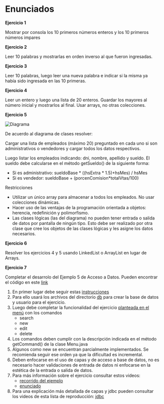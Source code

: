 # Enunciados

**Ejercicio 1**

Mostrar por consola los 10 primeros números enteros y los 10 primeros números impares

**Ejercicio 2**

Leer 10 palabras y mostrarlas en orden inverso al que fueron ingresadas.

**Ejercicio 3**

Leer 10 palabras, luego leer una nueva palabra e indicar si la misma ya había sido ingresada en las 10 primeras.

**Ejercicio 4**

Leer un entero y luego una lista de 20 enteros. Guardar los mayores al número inicial y mostrarlos al final. Usar arrays, no otras colecciones.

**Ejercicio 5**

![Diagrama](./img/diagramaClases01.png)

De acuerdo al diagrama de clases resolver:

Cargar una lista de empleados (máximo 20) preguntado en cada uno si son administrativos o vendedores y cargar todos los datos respectivos.

Luego listar los empleados indicando: dni, nombre, apellido y sueldo.
El sueldo debe calcularse en el método getSueldo() de la siguiente forma:
* Si es administrativo: sueldoBase \* ((hsExtra \* 1.5)+hsMes) / hsMes
* Si es vendedor: sueldoBase + (porcenComision\*totalVtas/100)

Restricciones
* Utilizar un único array para almacenar a todos los empleados. No usar colecciones dinámicas.
* Hacer uso de las ventajas de la programación orientada a objetos: herencia, redefinición y polimorfismo.
* Las clases lógicas (las del diagrama) no pueden tener entrada o salida de datos por pantalla de ningún tipo. Esto debe ser realizado por otra clase que cree los objetos de las clases lógicas y les asigne los datos necesarios.

**Ejercicio 6**

Resolver los ejercicios 4 y 5 usando LinkedList o ArrayList en lugar de Arrays.

**Ejercicio 7**

Completar el desarrolo del Ejemplo 5 de Acceso a Datos.
Pueden encontrar el código en este [link](../ejemplos/Ej5AccesoADatos)
1. En primer lugar debe seguir estas [instrucciones](../ejemplos/Ej5AccesoADatos/src/steps.md)
2. Para ello usará los archivos del directorio [db](../ejemplos/Ej5AccesoADatos/db) para crear la base de datos y usuario para el ejercicio.
3. Luego debe completar la funcionalidad del ejercicio [planteada en el menú](../ejemplos/Ej5AccesoADatos/src/ui/Menu.java) con los comandos
      * search
      * new
      * edit
      * delete
4. Los comandos deben cumplir con la descripción indicada en el método getCommand() de la clase Menu.java
5. Algunos como new se encuentran parcialmente implementados. Se recomienda seguir ese orden ya que la dificultad es incremental.
6. Deben enfocarse en el uso de capas y de acceso a base de datos, no es necesario hacer validaciones de entrada de datos ni enfocarse en la estética de la entrada o salida de datos.
7. Para más información sobre el ejercicio consultar estos videos:
      * [recorrido del ejemplo](https://youtu.be/Rj65U8Vupjs)
      * [enunciado](https://youtu.be/QTO1kfTv92A)
8. Para una explicación más detallada de capas y jdbc pueden consultar los videos de esta lísta de reproducción: [jdbc](https://www.youtube.com/playlist?list=PLm49vB0eFOFHWj_wQzXNL1pmYaI3jt10E)
